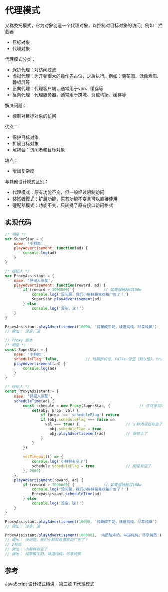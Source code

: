 # 代理模式
又称委托模式，它为对象创造一个代理对象，以控制对目标对象的访问。例如：拦截器
- 目标对象
- 代理对象

代理模式分类：
- 保护代理：对访问过滤
- 虚拟代理：为开销很大的操作先占位，之后执行。例如：菊花图、低像素图、骨架屏等
- 正向代理：代理客户端，通常用于vpn、缓存等
- 反向代理：代理服务器，通常用于跨域、负载均衡、缓存等

解决问题：
- 控制对目标对象的访问

优点：
- 保护目标对象
- 扩展目标对象
- 解耦合：访问者和目标对象

缺点：
- 增加复杂度

与其他设计模式区别：
- 代理模式：原有功能不变，但一般经过限制访问
- 装饰者模式：扩展功能，原有功能不变且可以直接使用
- 适配器模式：功能不变，只转换了原有接口访问格式

## 实现代码
```javascript
/* 明星 */
var SuperStar = {
    name: '小鲜肉',
    playAdvertisement: function(ad) {
        console.log(ad)
    }
}

/* 经纪人 */
var ProxyAssistant = {
    name: '经纪人张某',
    playAdvertisement: function(reward, ad) {
        if (reward > 1000000) {             // 如果报酬超过100w
            console.log('没问题，我们小鲜鲜最喜欢拍广告了！')
            SuperStar.playAdvertisement(ad)
        } else
            console.log('没空，滚！')
    }
}

ProxyAssistant.playAdvertisement(10000, '纯蒸酸牛奶，味道纯纯，尽享纯蒸')
// 输出： 没空，滚
```
```javascript
// Proxy 版本
/* 明星 */
const SuperStar = {
    name: '小鲜肉',
    scheduleFlag: false,            // 档期标识位，false-没空（默认值），true-有空
    playAdvertisement(ad) {
        console.log(ad)
    }
}

/* 经纪人 */
const ProxyAssistant = {
    name: '经纪人张某',
    scheduleTime(ad) {
        const schedule = new Proxy(SuperStar, { 			// 在这里监听 scheduleFlag 值的变化
            set(obj, prop, val) {
                if (prop !== 'scheduleFlag') return
                if (obj.scheduleFlag === false &&
                  val === true) {                     // 小鲜肉现在有空了
                    obj.scheduleFlag = true
                    obj.playAdvertisement(ad)         // 安排上了
                }
            }
        })
        
        setTimeout(() => {
            console.log('小鲜鲜有空了')
            schedule.scheduleFlag = true              // 明星有空了
        }, 2000)
    },
    playAdvertisement(reward, ad) {
        if (reward > 1000000) {             // 如果报酬超过100w
            console.log('没问题，我们小鲜鲜最喜欢拍广告了！')
            ProxyAssistant.scheduleTime(ad)
        } else
            console.log('没空，滚！')
    }
}

ProxyAssistant.playAdvertisement(10000, '纯蒸酸牛奶，味道纯纯，尽享纯蒸')
// 输出： 没空，滚

ProxyAssistant.playAdvertisement(1000001, '纯蒸酸牛奶，味道纯纯，尽享纯蒸')
// 输出： 没问题，我们小鲜鲜最喜欢拍广告了！
// 2秒后
// 输出： 小鲜鲜有空了
// 输出： 纯蒸酸牛奶，味道纯纯，尽享纯蒸
```

## 参考
[JavaScript 设计模式精讲 - 第三章 11代理模式](http://www.imooc.com/read/38#catalog)
